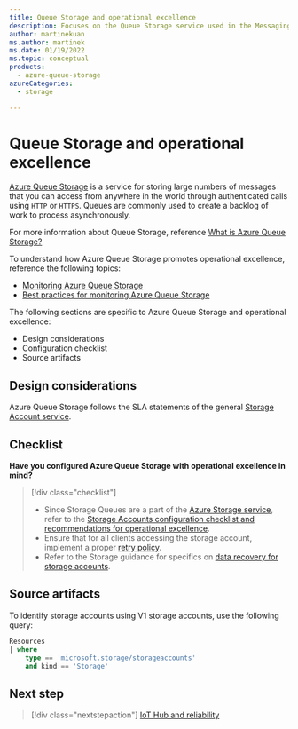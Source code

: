 ```yaml
---
title: Queue Storage and operational excellence
description: Focuses on the Queue Storage service used in the Messaging solution to provide best-practice, configuration recommendations, and design considerations related to operational excellence.
author: martinekuan
ms.author: martinek
ms.date: 01/19/2022
ms.topic: conceptual
products:
  - azure-queue-storage
azureCategories:
  - storage

---
```


# Queue Storage and operational excellence

[Azure Queue Storage](/azure/storage/queues/storage-queues-introduction) is a service for storing large numbers of messages that you can access from anywhere in the world through authenticated calls using `HTTP` or `HTTPS`. Queues are commonly used to create a backlog of work to process asynchronously.

For more information about Queue Storage, reference [What is Azure Queue Storage?](/azure/storage/queues/storage-queues-introduction)

To understand how Azure Queue Storage promotes operational excellence, reference the following topics:

- [Monitoring Azure Queue Storage](/azure/storage/queues/monitor-queue-storage?tabs=azure-portal)
- [Best practices for monitoring Azure Queue Storage](/azure/storage/queues/queues-storage-monitoring-scenarios?tabs=azure-powershell)

The following sections are specific to Azure Queue Storage and operational excellence:

- Design considerations
- Configuration checklist
- Source artifacts

## Design considerations

Azure Queue Storage follows the SLA statements of the general [Storage Account service](https://azure.microsoft.com/support/legal/sla/storage/v1_5/).

## Checklist

**Have you configured Azure Queue Storage with operational excellence in mind?**

> [!div class="checklist"]
> - Since Storage Queues are a part of the [Azure Storage service](/azure/storage/common/storage-account-overview?toc=/azure/storage/blobs/toc.json), refer to the [Storage Accounts configuration checklist and recommendations for operational excellence](../storage-accounts/operational-excellence.md).
> - Ensure that for all clients accessing the storage account, implement a proper [retry policy](/azure/architecture/best-practices/retry-service-specific#azure-storage).
> - Refer to the Storage guidance for specifics on [data recovery for storage accounts](/azure/storage/common/storage-disaster-recovery-guidance?toc=/azure/storage/blobs/toc.json).

## Source artifacts

To identify storage accounts using V1 storage accounts, use the following query:

```sql
Resources
| where
    type == 'microsoft.storage/storageaccounts'
    and kind == 'Storage'
```

## Next step

> [!div class="nextstepaction"]
> [IoT Hub and reliability](../iot-hub/reliability.md)